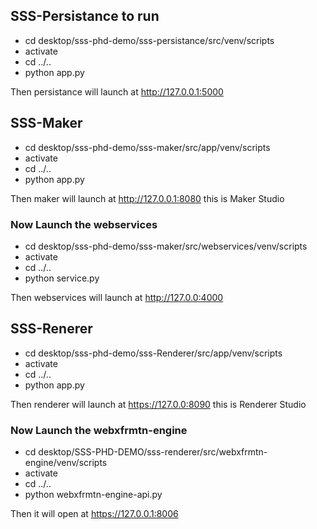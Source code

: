## SSS-Persistance to run 

+ cd desktop/sss-phd-demo/sss-persistance/src/venv/scripts
+ activate
+ cd ../..
+ python app.py

Then persistance will launch at http://127.0.0.1:5000


## SSS-Maker
 
+ cd desktop/sss-phd-demo/sss-maker/src/app/venv/scripts
+ activate
+ cd ../..
+ python app.py

Then maker will launch at http://127.0.0.1:8080 this is Maker Studio

### Now Launch the webservices

+ cd desktop/sss-phd-demo/sss-maker/src/webservices/venv/scripts
+ activate
+ cd ../..
+ python service.py

Then webservices will launch at http://127.0.0:4000

## SSS-Renerer

+ cd desktop/sss-phd-demo/sss-Renderer/src/app/venv/scripts
+ activate
+ cd ../..
+ python app.py

Then renderer will launch at https://127.0.0:8090 this is Renderer Studio

### Now Launch the webxfrmtn-engine
+ cd desktop/SSS-PHD-DEMO/sss-renderer/src/webxfrmtn-engine/venv/scripts
+ activate
+ cd ../..
+ python webxfrmtn-engine-api.py

Then it will open at https://127.0.0.1:8006

